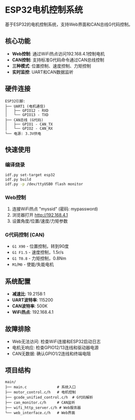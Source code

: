 # ESP32电机控制系统

基于ESP32的电机控制系统，支持Web界面和CAN总线G代码控制。

## 核心功能

- **Web控制**: 通过WiFi热点访问192.168.4.1控制电机
- **CAN控制**: 支持标准G代码命令通过CAN总线控制
- **三种模式**: 位置控制、速度控制、力矩控制
- **实时监控**: UART和CAN数据监听

## 硬件连接

```
ESP32引脚:
├── UART1 (电机通信)
│   ├── GPIO12 - RXD 
│   └── GPIO13 - TXD
├── CAN总线 (G代码)
│   ├── GPIO1 - CAN_TX
│   └── GPIO2 - CAN_RX
└── 电源: 3.3V供电
```

## 快速使用

### 编译烧录
```bash
idf.py set-target esp32
idf.py build
idf.py -p /dev/ttyUSB0 flash monitor
```

### Web控制
1. 连接WiFi热点 "myssid" (密码: mypassword)
2. 浏览器打开 http://192.168.4.1
3. 设置角度/位置/速度/力矩参数

### G代码控制 (CAN)
- `G1 X90` - 位置控制，转到90度
- `G1 F1.5` - 速度控制，1.5r/s
- `G1 T0.8` - 力矩控制，0.8Nm
- `M1`/`M0` - 使能/失能电机

## 系统配置

- **减速比**: 19.2158:1
- **UART波特率**: 115200
- **CAN波特率**: 500K
- **WiFi热点**: 192.168.4.1

## 故障排除

- Web无法访问: 检查WiFi连接和ESP32启动日志
- 电机无响应: 检查GPIO12/13连线和驱动器电源
- CAN无数据: 确认GPIO1/2连线和终端电阻

## 项目结构

```
main/
├── main.c              # 系统入口
├── motor_control.c/h   # 电机控制
├── gcode_unified_control.c/h  # G代码解析
├── can_monitor.c/h     # CAN监听
├── wifi_http_server.c/h # Web服务器
└── web_interface.c/h   # Web界面
```